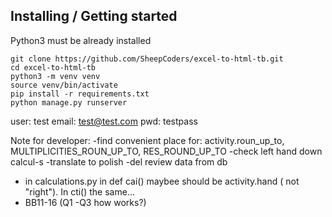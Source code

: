 ## Installing / Getting started

Python3 must be already installed

```shell
git clone https://github.com/SheepCoders/excel-to-html-tb.git
cd excel-to-html-tb
python3 -m venv venv
source venv/bin/activate
pip install -r requirements.txt
python manage.py runserver
```


user: test
email: test@test.com
pwd: testpass


Note for developer:
-find convenient place for: activity.roun_up_to, MULTIPLICITIES_ROUN_UP_TO, RES_ROUND_UP_TO
-check left hand down calcul-s
-translate to polish
-del review data from db
- in calculations.py in def cai() maybee should be activity.hand ( not "right"). In cti() the same...
- BB11-16 (Q1 -Q3 how works?)